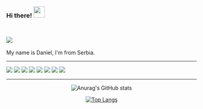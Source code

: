 ### Hi there! <img src="https://raw.githubusercontent.com/MartinHeinz/MartinHeinz/master/wave.gif" width="30px">



<br>

![](https://komarev.com/ghpvc/?username=your-github-DanielRaubal&style=flat-square&color=green)
<br>
<br>
My name is Daniel, I'm from Serbia.
<br>

<hr>
<p>


<img src="https://img.shields.io/badge/Visual%20Studio-5C2D91.svg?style=for-the-badge&logo=visual-studio&logoColor=white" />
<img src="https://img.shields.io/badge/c-%2300599C.svg?style=flat-square&logo=c&logoColor=white" />
<img src="https://img.shields.io/badge/c%23-%23239120.svg?style=for-the-badge&logo=c-sharp&logoColor=white" />
<img src="https://img.shields.io/badge/javascript-%23323330.svg?style=for-the-badge&logo=javascript&logoColor=%23F7DF1E" />
  
<img src="https://img.shields.io/badge/php-%23777BB4.svg?style=for-the-badge&logo=php&logoColor=white" />
<img src="https://img.shields.io/badge/-Arduino-00979D?style=for-the-badge&logo=Arduino&logoColor=white" />
<img src="https://img.shields.io/badge/Visual%20Studio%20Code-0078d7.svg?style=for-the-badge&logo=visual-studio-code&logoColor=white" />
<img src="https://img.shields.io/badge/Android%20Studio-3DDC84.svg?style=for-the-badge&logo=android-studio&logoColor=white" />
<img src="" />
  
<img src="" />

  
  
  
</p>


<hr>

<div align="center">

![Anurag's GitHub stats](https://github-readme-stats.vercel.app/api?username=DanielRaubal&show_icons=true&theme=dark)

[![Top Langs](https://github-readme-stats.vercel.app/api/top-langs/?username=DanielRaubal&hide_progress=false&theme=dark)](https://github.com/anuraghazra/github-readme-stats)
  
</div>
